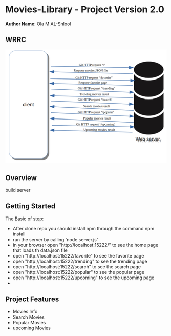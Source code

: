 # Movies-Library - Project Version 2.0
**Author Name**: Ola M AL-Shlool
## WRRC
![image](/assest/WRRC2.png)
## Overview
build server
## Getting Started
The Basic of step:
 - After clone repo you should install npm through the command npm install
 - run the server by calling 'node server.js'
 - in your browser open "http://localhost:15222/" to see the home page that loads th data.json file
 - open "http://localhost:15222/favorite" to see the favorite page
 - open "http://localhost:15222/trending" to see the trending page
 - open "http://localhost:15222/search" to see the search page
 - open "http://localhost:15222/popular" to see the popular page
 - open "http://localhost:15222/upcoming" to see the upcoming page
 - 




## Project Features
 - Movies Info
 - Search Movies
 - Popular Movies
 - upcoming Movies
